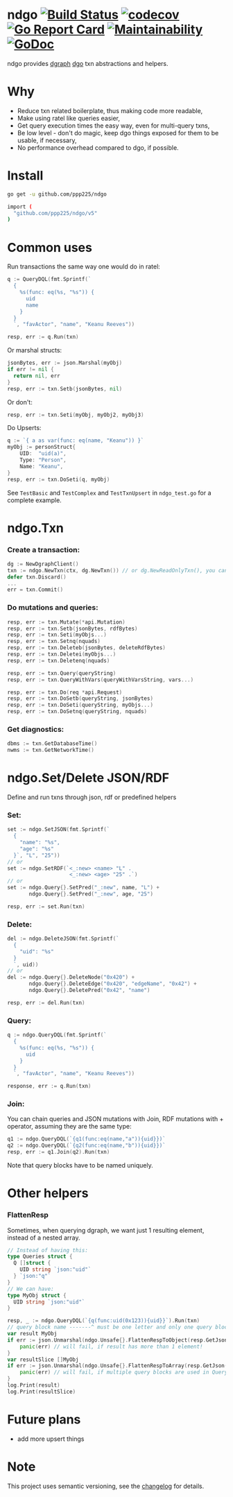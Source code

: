 # ndgo [![Build Status](https://travis-ci.org/ppp225/ndgo.svg?branch=master)](https://travis-ci.org/ppp225/ndgo)    [![codecov](https://codecov.io/gh/ppp225/ndgo/branch/master/graph/badge.svg)](https://codecov.io/gh/ppp225/ndgo)    [![Go Report Card](https://goreportcard.com/badge/github.com/ppp225/ndgo)](https://goreportcard.com/report/github.com/ppp225/ndgo)    [![Maintainability](https://api.codeclimate.com/v1/badges/7954fe4d199f0426bb5d/maintainability)](https://codeclimate.com/github/ppp225/ndgo/maintainability)   [![GoDoc](https://godoc.org/github.com/ppp225/ndgo?status.svg)](https://godoc.org/github.com/ppp225/ndgo)   
ndgo provides [dgraph](https://github.com/dgraph-io) [dgo](https://github.com/dgraph-io/dgo) txn abstractions and helpers.

# Why

* Reduce txn related boilerplate, thus making code more readable,
* Make using ratel like queries easier,
* Get query execution times the easy way, even for multi-query txns,
* Be low level - don't do magic, keep dgo things exposed for them to be usable, if necessary,
* No performance overhead compared to dgo, if possible.

# Install

```bash
go get -u github.com/ppp225/ndgo
```

```bash
import (
  "github.com/ppp225/ndgo/v5"
)
```

# Common uses

Run transactions the same way one would do in ratel:

```go
q := QueryDQL(fmt.Sprintf(`
  {
    %s(func: eq(%s, "%s")) {
      uid
      name
    }
  }
  `, "favActor", "name", "Keanu Reeves"))

resp, err := q.Run(txn)
```

Or marshal structs:

```go
jsonBytes, err := json.Marshal(myObj)
if err != nil {
  return nil, err
}
resp, err := txn.Setb(jsonBytes, nil)
```

Or don't:

```go
resp, err := txn.Seti(myObj, myObj2, myObj3)
```

Do Upserts:

```go
q := `{ a as var(func: eq(name, "Keanu")) }`
myObj := personStruct{
	UID:  "uid(a)",
	Type: "Person",
	Name: "Keanu",
}
resp, err := txn.DoSeti(q, myObj)
```

See `TestBasic` and `TestComplex` and `TestTxnUpsert` in `ndgo_test.go` for a complete example.

# ndgo.Txn

### Create a transaction:

```go
dg := NewDgraphClient()
txn := ndgo.NewTxn(ctx, dg.NewTxn()) // or dg.NewReadOnlyTxn(), you can use any available dgo.txn options. You can also use ndgo.NewTxnWithoutContext(txn)
defer txn.Discard()
...
err = txn.Commit()
```

### Do mutations and queries:

```go
resp, err := txn.Mutate(*api.Mutation)
resp, err := txn.Setb(jsonBytes, rdfBytes)
resp, err := txn.Seti(myObjs...)
resp, err := txn.Setnq(nquads)
resp, err := txn.Deleteb(jsonBytes, deleteRdfBytes)
resp, err := txn.Deletei(myObjs...)
resp, err := txn.Deletenq(nquads)

resp, err := txn.Query(queryString)
resp, err := txn.QueryWithVars(queryWithVarsString, vars...)

resp, err := txn.Do(req *api.Request)
resp, err := txn.DoSetb(queryString, jsonBytes)
resp, err := txn.DoSeti(queryString, myObjs...)
resp, err := txn.DoSetnq(queryString, nquads)
```

### Get diagnostics:

```go
dbms := txn.GetDatabaseTime()
nwms := txn.GetNetworkTime()
```

# ndgo.Set/Delete JSON/RDF

Define and run txns through json, rdf or predefined helpers

### Set:

```go
set := ndgo.SetJSON(fmt.Sprintf(`
  {
    "name": "%s",
    "age": "%s"
  }`, "L", "25"))
// or
set := ndgo.SetRDF(`<_:new> <name> "L" .
                    <_:new> <age> "25" .`)
// or
set := ndgo.Query{}.SetPred("_:new", name, "L") + 
       ndgo.Query{}.SetPred("_:new", age, "25")

resp, err := set.Run(txn)
```

### Delete:

```go
del := ndgo.DeleteJSON(fmt.Sprintf(`
  {
    "uid": "%s"
  }
  `, uid))
// or
del := ndgo.Query{}.DeleteNode("0x420") + 
       ndgo.Query{}.DeleteEdge("0x420", "edgeName", "0x42") +
       ndgo.Query{}.DeletePred("0x42", "name")

resp, err := del.Run(txn)
```

### Query:

```go
q := ndgo.QueryDQL(fmt.Sprintf(`
  {
    %s(func: eq(%s, "%s")) {
      uid
    }
  }
  `, "favActor", "name", "Keanu Reeves"))

response, err := q.Run(txn)
```

### Join:

You can chain queries and JSON mutations with Join, RDF mutations with + operator, assuming they are the same type:

```go
q1 := ndgo.QueryDQL(`{q1(func:eq(name,"a")){uid}})`
q2 := ndgo.QueryDQL(`{q2(func:eq(name,"b")){uid}})`
resp, err := q1.Join(q2).Run(txn)
```

Note that query blocks have to be named uniquely.

# Other helpers

### FlattenResp

Sometimes, when querying dgraph, we want just 1 resulting element, instead of a nested array.

```go
// Instead of having this:
type Queries struct {
  Q []struct {
    UID string `json:"uid"`
  } `json:"q"`
}
// We can have:
type MyObj struct {
  UID string `json:"uid"`
}
```
```go
resp, _ := ndgo.QueryDQL(`{q(func:uid(0x123)){uid}}`).Run(txn)
// query block name -------^ must be one letter and only one query block must be in the query for this helper to work!
var result MyObj
if err := json.Unmarshal(ndgo.Unsafe{}.FlattenRespToObject(resp.GetJson()), &result); err != nil {
	panic(err) // will fail, if result has more than 1 element!
}
var resultSlice []MyObj
if err := json.Unmarshal(ndgo.Unsafe{}.FlattenRespToArray(resp.GetJson()), &resultSlice); err != nil {
	panic(err) // will fail, if multiple query blocks are used in Query, but can have multiple results!
}
log.Print(result)
log.Print(resultSlice)
```

# Future plans

* add more upsert things

# Note

This project uses semantic versioning, see the [changelog](https://github.com/ppp225/ndgo/blob/master/CHANGELOG.md) for details.
